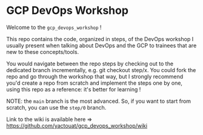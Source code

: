 # GCP DevOps Workshop

Welcome to the `gcp_devops_workshop` !

This repo contains the code, organized in steps, of the DevOps workshop I usually present when talking about DevOps and the GCP to trainees that are new to these concepts/tools.

You would navigate between the repo steps by checking out to the dedicated branch incrementally, e.g. git checkout step/x. You could fork the repo and go through the workshop that way, but I strongly recommend you'd create a repo from scratch and implement the steps one by one, using this repo as a reference: it's better for learning !

NOTE: the `main` branch is the most advanced. So, if you want to start from scratch, you can use the `step/0` branch.

Link to the wiki is available here => <https://github.com/yactouat/gcp_devops_workshop/wiki>
